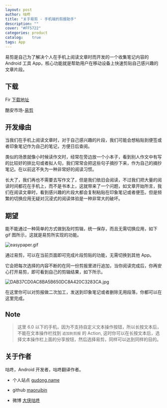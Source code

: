 ```yaml
---
layout: post
author: 咕咚
title: "关于易剪 - 手机端的剪报助手"
description: ""
cover: "#FF5722"
categories: product
catalog:    true
tags: App 
---
```

易剪是自己为了解决个人在手机上阅读文章时而开发的一个收集笔记内容的 Android 工具 App，核心功能就是帮助用户在移动设备上快速剪贴自己感兴趣的文章片段。

## 下载

Fir [下载地址]( https://fir.im/pl7r)

酷安市场-[易剪](http://www.coolapk.com/apk/name.gudong.easypaper) 

## 开发缘由

当我们在手机上阅读文章时，对于自己感兴趣的片段，我们可能会想粘贴到便签或者印象笔记作为自己的笔记，方便日后查阅。

类似的场景就像小时候读作文时，经常在旁边放一个小本子，看到别人作文中有写的比较好的排比句或者拟人句，我们常常会把这些句子摘抄下来，作为自己的摘抄笔记。在以前这不失为一种非常好的阅读习惯。

长大了，我们再也不需要去写作文了，但是我们依旧会阅读，不过我们把大量的阅读时间都花在手机上，而不是书本上，这就带来了一个问题，如文章开始所言，我们在阅读文章时，看到感兴趣的片段大都会复制粘贴在印象笔记或者便签。但是频繁的切换应用无疑对沉浸式的阅读体验是一种非常大的破坏。

## 期望

能不能通过一种简单的方式做到及时剪辑，统一保存，而且无需切换应用，如下 gif 图所示，这就是易剪所实现的功能。

![easypaper.gif](http://upload-images.jianshu.io/upload_images/588640-38f85015e2d782b2.gif?imageMogr2/auto-orient/strip)

通过易剪，可以在当前页面即可完成片段剪贴的功能，无需切换到其他 App。

它会把每次选择的内容不断的在同一份剪报里进行追加，当你阅读完成后，你再安心打开易剪，即可看到自己的剪辑结果，如下所示。

![DAB37CD0AC8BA5B650DC8A420C3283CA.jpg](http://upload-images.jianshu.io/upload_images/588640-f5dab307d0af6a9b.jpg?imageMogr2/auto-orient/strip%7CimageView2/2/w/1240)

在这里你可以对剪报做二次加工，发送到印象笔记或者删除无用段落，你都可以在这里完成。


## Note

> 这里 6.0 以下的手机，因为不支持自定义文本操作按钮，所以长按文本后，不能在文本操作栏找到 `追加到剪报` 的 Action, 这时你可以在长按文本后，选择文本操作栏上面的分享按钮，然后选择易剪，同样可以达到同样的目的。


## 关于作者

咕咚，Android 开发者，咕咚翻译作者。

* 个人站点 [gudong.name](http://gudong.name/)

* github [maoruibin](https://github.com/maoruibin)

* 微博 [大侠咕咚](http://weibo.com/maoruibin)
